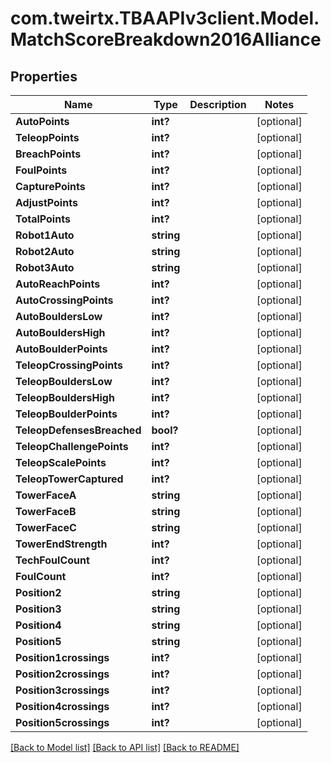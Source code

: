 # com.tweirtx.TBAAPIv3client.Model.MatchScoreBreakdown2016Alliance
## Properties

Name | Type | Description | Notes
------------ | ------------- | ------------- | -------------
**AutoPoints** | **int?** |  | [optional] 
**TeleopPoints** | **int?** |  | [optional] 
**BreachPoints** | **int?** |  | [optional] 
**FoulPoints** | **int?** |  | [optional] 
**CapturePoints** | **int?** |  | [optional] 
**AdjustPoints** | **int?** |  | [optional] 
**TotalPoints** | **int?** |  | [optional] 
**Robot1Auto** | **string** |  | [optional] 
**Robot2Auto** | **string** |  | [optional] 
**Robot3Auto** | **string** |  | [optional] 
**AutoReachPoints** | **int?** |  | [optional] 
**AutoCrossingPoints** | **int?** |  | [optional] 
**AutoBouldersLow** | **int?** |  | [optional] 
**AutoBouldersHigh** | **int?** |  | [optional] 
**AutoBoulderPoints** | **int?** |  | [optional] 
**TeleopCrossingPoints** | **int?** |  | [optional] 
**TeleopBouldersLow** | **int?** |  | [optional] 
**TeleopBouldersHigh** | **int?** |  | [optional] 
**TeleopBoulderPoints** | **int?** |  | [optional] 
**TeleopDefensesBreached** | **bool?** |  | [optional] 
**TeleopChallengePoints** | **int?** |  | [optional] 
**TeleopScalePoints** | **int?** |  | [optional] 
**TeleopTowerCaptured** | **int?** |  | [optional] 
**TowerFaceA** | **string** |  | [optional] 
**TowerFaceB** | **string** |  | [optional] 
**TowerFaceC** | **string** |  | [optional] 
**TowerEndStrength** | **int?** |  | [optional] 
**TechFoulCount** | **int?** |  | [optional] 
**FoulCount** | **int?** |  | [optional] 
**Position2** | **string** |  | [optional] 
**Position3** | **string** |  | [optional] 
**Position4** | **string** |  | [optional] 
**Position5** | **string** |  | [optional] 
**Position1crossings** | **int?** |  | [optional] 
**Position2crossings** | **int?** |  | [optional] 
**Position3crossings** | **int?** |  | [optional] 
**Position4crossings** | **int?** |  | [optional] 
**Position5crossings** | **int?** |  | [optional] 

[[Back to Model list]](../README.md#documentation-for-models) [[Back to API list]](../README.md#documentation-for-api-endpoints) [[Back to README]](../README.md)

